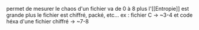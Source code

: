 permet de mesurer le chaos d'un fichier
va de 0 à 8
plus l'[[Entropie]] est grande plus le fichier est chiffré, packé, etc...
ex : fichier C -> ~3-4 et code héxa d'une fichier chiffré -> ~7-8